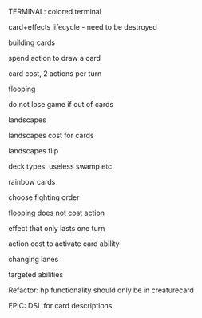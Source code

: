 TERMINAL: colored terminal

card+effects lifecycle - need to be destroyed 

building cards

spend action to draw a card

card cost, 2 actions per turn

flooping

do not lose game if out of cards

landscapes

landscapes cost for cards

landscapes flip

deck types: useless swamp etc

rainbow cards

choose fighting order

flooping does not cost action

effect that only lasts one turn

action cost to activate card ability

changing lanes

targeted abilities

Refactor: hp functionality should only be in creaturecard

EPIC: DSL for card descriptions